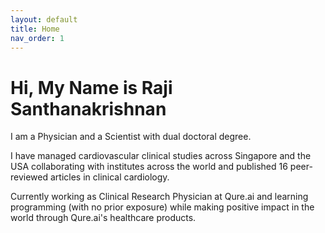 ```yaml
---
layout: default
title: Home
nav_order: 1
---
```


# Hi, My Name is Raji Santhanakrishnan


I am a Physician and a Scientist with dual doctoral degree.

I have managed cardiovascular clinical studies across Singapore and the USA collaborating with institutes across the world and published 16 peer-reviewed articles in clinical cardiology. 

Currently working as Clinical Research Physician at Qure.ai and learning programming (with no prior exposure) while making positive impact in the world through Qure.ai's healthcare products. 
